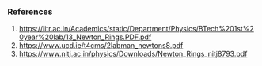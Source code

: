 ### References 
1. https://iitr.ac.in/Academics/static/Department/Physics/BTech%201st%20year%20lab/13_Newton_Rings.PDF.pdf
2. https://www.ucd.ie/t4cms/2labman_newtons8.pdf
3. https://www.nitj.ac.in/physics/Downloads/Newton_Rings_nitj8793.pdf
